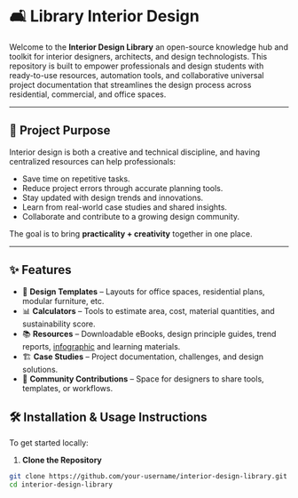 
# 🛋️ Library Interior Design

Welcome to the **Interior Design Library** an open-source knowledge hub and toolkit for interior designers, architects, and design technologists. This repository is built to empower professionals and design students with ready-to-use resources, automation tools, and collaborative universal project documentation that streamlines the design process across residential, commercial, and office spaces.

---

## 🎯 Project Purpose

Interior design is both a creative and technical discipline, and having centralized resources can help professionals:

- Save time on repetitive tasks.
- Reduce project errors through accurate planning tools.
- Stay updated with design trends and innovations.
- Learn from real-world case studies and shared insights.
- Collaborate and contribute to a growing design community.

The goal is to bring **practicality + creativity** together in one place.

---

## ✨ Features

- 🎨 **Design Templates** – Layouts for office spaces, residential plans, modular furniture, etc.
- 📊 **Calculators** – Tools to estimate area, cost, material quantities, and sustainability score.
- 📚 **Resources** – Downloadable eBooks, design principle guides, trend reports, [infographic](https://whitehillsinterior.in/insights/infographic/) and learning materials.
- 🏗️ **Case Studies** – Project documentation, challenges, and design solutions.
- 👥 **Community Contributions** – Space for designers to share tools, templates, or workflows.


## 🛠️ Installation & Usage Instructions

To get started locally:

1. **Clone the Repository**
```bash
git clone https://github.com/your-username/interior-design-library.git
cd interior-design-library
